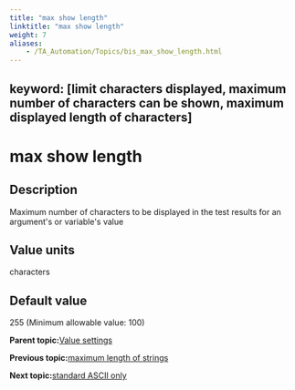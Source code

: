 ```yaml
--- 
title: "max show length"
linktitle: "max show length"
weight: 7
aliases: 
    - /TA_Automation/Topics/bis_max_show_length.html
---
```

keyword: [limit characters displayed, maximum number of characters can be shown, maximum displayed length of characters]
---

# max show length

## Description

Maximum number of characters to be displayed in the test results for an argument's or variable's value

## Value units

characters

## Default value

255 \(Minimum allowable value: 100\)

**Parent topic:**[Value settings](/TA_Automation/Topics/bis_value.html)

**Previous topic:**[maximum length of strings](/TA_Automation/Topics/bis_maximum_length_of_strings.html)

**Next topic:**[standard ASCII only](/TA_Automation/Topics/bis_standard_ASCII_only.html)

